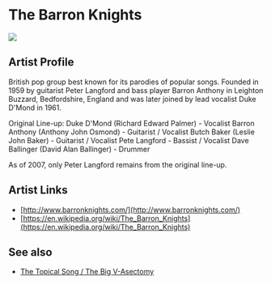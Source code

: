 # The Barron Knights

![](../../asssets/artists/The_Barron_Knights.png)

## Artist Profile

British pop group best known for its parodies of popular songs. Founded in 1959 by guitarist Peter Langford and bass player Barron Anthony in Leighton Buzzard, Bedfordshire, England and was later joined by lead vocalist Duke D'Mond in 1961.

Original Line-up:
Duke D'Mond (Richard Edward Palmer) - Vocalist 
Barron Anthony (Anthony John Osmond) - Guitarist / Vocalist 
Butch Baker (Leslie John Baker) - Guitarist / Vocalist
Pete Langford - Bassist / Vocalist 
Dave Ballinger (David Alan Ballinger) - Drummer

As of 2007, only Peter Langford remains from the original line-up.

## Artist Links

- [http://www.barronknights.com/](http://www.barronknights.com/)
- [https://en.wikipedia.org/wiki/The_Barron_Knights](https://en.wikipedia.org/wiki/The_Barron_Knights)


## See also

- [The Topical Song / The Big V-Asectomy](The_Barron_Knights-The_Topical_Song_-_The_Big_V-Asectomy.md)
